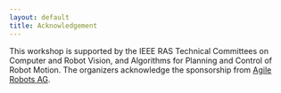 ```yaml
---
layout: default
title: Acknowledgement
---
```


This workshop is supported by the IEEE RAS Technical Committees on Computer and Robot Vision, and Algorithms for Planning and Control of Robot Motion. The organizers acknowledge the sponsorship from [Agile Robots AG](https://www.agile-robots.com/).
